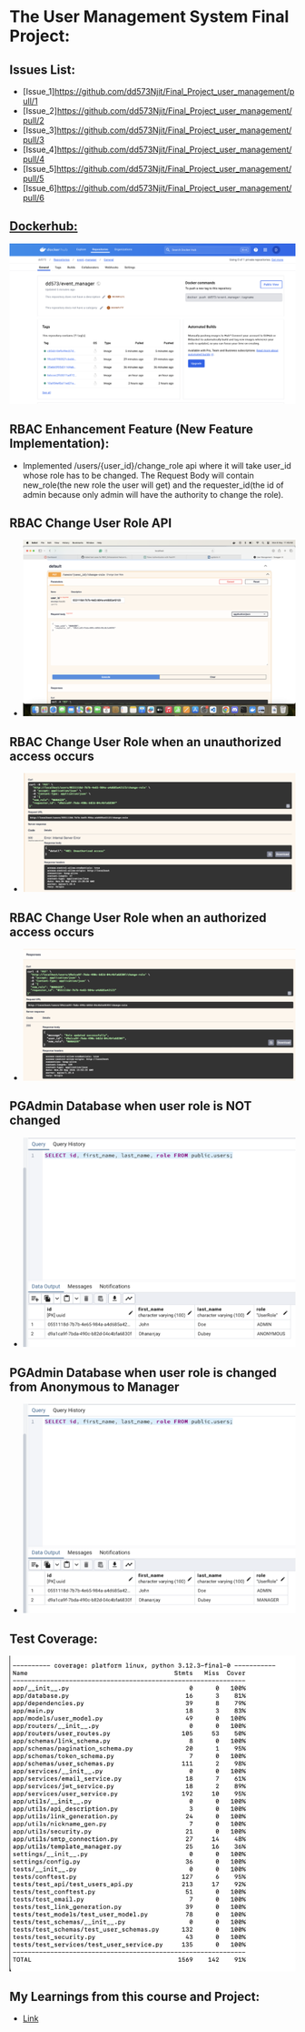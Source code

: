

# The User Management System Final Project:

## Issues List:
- [Issue_1]https://github.com/dd573Njit/Final_Project_user_management/pull/1
- [Issue_2]https://github.com/dd573Njit/Final_Project_user_management/pull/2
- [Issue_3]https://github.com/dd573Njit/Final_Project_user_management/pull/3
- [Issue_4]https://github.com/dd573Njit/Final_Project_user_management/pull/4
- [Issue_5]https://github.com/dd573Njit/Final_Project_user_management/pull/5
- [Issue_6]https://github.com/dd573Njit/Final_Project_user_management/pull/6

## [Dockerhub:](https://hub.docker.com/repository/docker/dd573/event_manager/general)
![Dockerhub Repository](submissions_ss/Docker_SS.png)

## RBAC Enhancement Feature (New Feature Implementation):
- Implemented /users/{user_id}/change_role api where it will take user_id whose role has to be changed. The Request Body will contain new_role(the new role the user will get) and the requester_id(the id of admin because only admin will have the authority to change the role).

## RBAC Change User Role API

- ![RBAC_Change_User_Role](submissions_ss/RBAC_Change_User_Role_SS.png)

## RBAC Change User Role when an unauthorized access occurs

- ![RBAC_Change_User_Role_Unauthorized_Access](submissions_ss/RBAC_Change_User_Role_Unauthorized_SS.png)

## RBAC Change User Role when an authorized access occurs

- ![RBAC_Change_User_Role_Authorized_Access](submissions_ss/RBAC_Change_User_Role_Authorized_SS.png)

## PGAdmin Database when user role is NOT changed

- ![RBAC_Change_User_Role_Before_Role_Changed_PGAdmin](submissions_ss/RBAC_Change_User_Role_Before_Role_Changed_SS.png)

## PGAdmin Database when user role is changed from Anonymous to Manager

- ![RBAC_Change_User_Role_After_Role_Changed_PGAdmin](submissions_ss/RBAC_Change_User_Role_After_Role_Changed_SS.png)

## Test Coverage:
![Coverage](submissions_ss/Test_Coverage_SS.png)

## My Learnings from this course and Project:
- [Link](submissions_ss/My_Learnings.pdf)